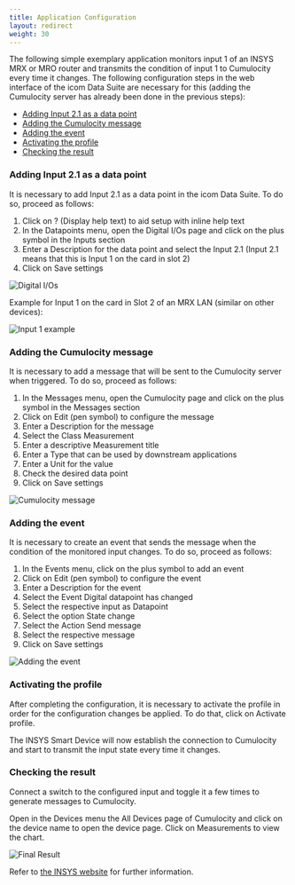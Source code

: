 ```yaml
---
title: Application Configuration
layout: redirect
weight: 30
---
```


The following simple exemplary application monitors input 1 of an INSYS MRX or MRO router and transmits the condition of input 1 to Cumulocity every time it changes. The following configuration steps in the web interface of the icom Data Suite are necessary for this (adding the Cumulocity server has already been done in the previous steps):

* [Adding Input 2.1 as a data point](/guides/images/devices/icom#adding-input-2-1-as-a-data-point)
* [Adding the Cumulocity message](/guides/images/devices/icom#adding-the-cumulocity-message)
* [Adding the event](/guides/images/devices/icom#adding-the-event)
* [Activating the profile](/guides/images/devices/icom#activating-the-profile)
* [Checking the result](/guides/images/devices/icom#checking-the-result)

### Adding Input 2.1 as a data point

It is necessary to add Input 2.1 as a data point in the icom Data Suite. To do so, proceed as follows:

1.	Click on ? (Display help text) to aid setup with inline help text
2.	In the Datapoints menu, open the Digital I/Os page and click on the plus symbol in the Inputs section
3.	Enter a Description for the data point and select the Input 2.1 (Input 2.1 means that this is Input 1 on the card in slot 2)
4.	Click on Save settings

![Digital I/Os](/guides/images/devices/icom/digitalIO.png)

Example for Input 1 on the card in Slot 2 of an MRX LAN (similar on other devices):

![Input 1 example](/guides/images/devices/icom/input1Example.png)

### Adding the Cumulocity message

It is necessary to add a message that will be sent to the Cumulocity server when triggered. To do so, proceed as follows:

1.	In the Messages menu, open the Cumulocity page and click on the plus symbol in the Messages section
2.	Click on Edit (pen symbol) to configure the message
3.	Enter a Description for the message
4.	Select the Class Measurement
5.	Enter a descriptive Measurement title
6.	Enter a Type that can be used by downstream applications
7.	Enter a Unit for the value
8.	Check the desired data point
9.	Click on Save settings

![Cumulocity message](/guides/images/devices/icom/cumulocityMessage.png)

### Adding the event

It is necessary to create an event that sends the message when the condition of the monitored input changes. To do so, proceed as follows:

1.	In the Events menu, click on the plus symbol to add an event
2.	Click on Edit (pen symbol) to configure the event
3.	Enter a Description for the event
4.	Select the Event Digital datapoint has changed
5.	Select the respective input as Datapoint
6.	Select the option State change
7.	Select the Action Send message
8.	Select the respective message
9.	Click on Save settings

![Adding the event](/guides/images/devices/icom/addingEvent.png)

### Activating the profile

After completing the configuration, it is necessary to activate the profile in order for the configuration changes be applied. To do that, click on Activate profile.

The INSYS Smart Device will now establish the connection to Cumulocity and start to transmit the input state every time it changes.

### Checking the result

Connect a switch to the configured input and toggle it a few times to generate messages to Cumulocity.

Open in the Devices menu the All Devices page of Cumulocity and click on the device name to open the device page. Click on Measurements to view the chart.

![Final Result](/guides/images/devices/icom/finalResult.png)

Refer to [the INSYS website](https://www.insys-icom.com/monitoring-app) for further information.
